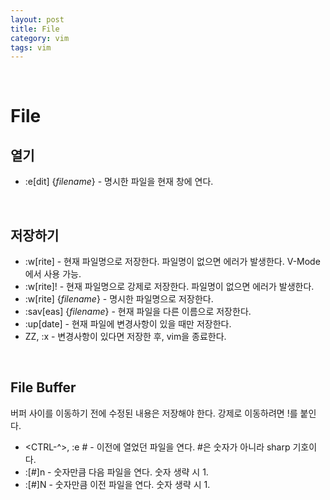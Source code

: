 ```yaml
---
layout: post
title: File
category: vim
tags: vim
---
```


&nbsp;

# File

## 열기

- :e[dit] {*filename*} - 명시한 파일을 현재 창에 연다.

&nbsp;

## 저장하기

- :w[rite] - 현재 파일명으로 저장한다. 파일명이 없으면 에러가 발생한다. V-Mode에서 사용 가능.
- :w[rite]! - 현재 파일명으로 강제로 저장한다. 파일명이 없으면 에러가 발생한다.
- :w[rite] {*filename*} - 명시한 파일명으로 저장한다.
- :sav[eas] {*filename*} - 현재 파일을 다른 이름으로 저장한다.
- :up[date] - 현재 파일에 변경사항이 있을 때만 저장한다.
- ZZ, :x - 변경사항이 있다면 저장한 후, vim을 종료한다.

&nbsp;

## File Buffer

버퍼 사이를 이동하기 전에 수정된 내용은 저장해야 한다. 강제로 이동하려면 !를 붙인다.

- \<CTRL-^>, :e # - 이전에 열었던 파일을 연다. #은 숫자가 아니라 sharp 기호이다.
- :[#]n - 숫자만큼 다음 파일을 연다. 숫자 생략 시 1.
- :[#]N - 숫자만큼 이전 파일을 연다. 숫자 생략 시 1.

